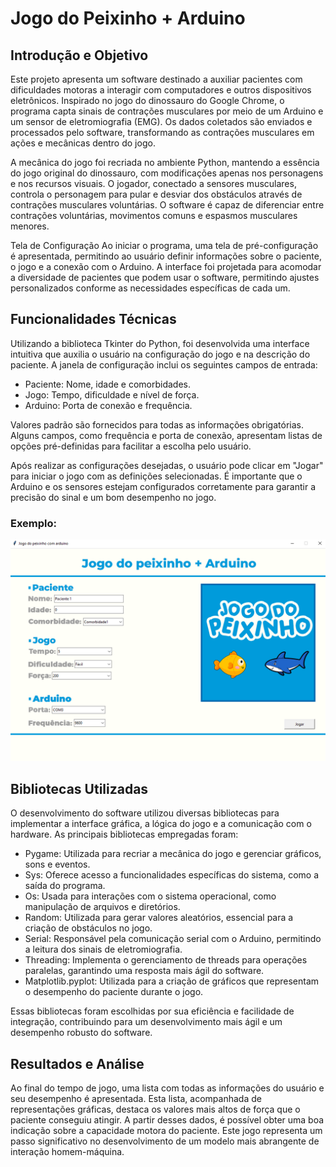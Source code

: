 # Jogo do Peixinho + Arduino
## Introdução e Objetivo
Este projeto apresenta um software destinado a auxiliar pacientes com dificuldades motoras a interagir com computadores e outros dispositivos eletrônicos. Inspirado no jogo do dinossauro do Google Chrome, o programa capta sinais de contrações musculares por meio de um Arduino e um sensor de eletromiografia (EMG). Os dados coletados são enviados e processados pelo software, transformando as contrações musculares em ações e mecânicas dentro do jogo.

A mecânica do jogo foi recriada no ambiente Python, mantendo a essência do jogo original do dinossauro, com modificações apenas nos personagens e nos recursos visuais. O jogador, conectado a sensores musculares, controla o personagem para pular e desviar dos obstáculos através de contrações musculares voluntárias. O software é capaz de diferenciar entre contrações voluntárias, movimentos comuns e espasmos musculares menores.

Tela de Configuração
Ao iniciar o programa, uma tela de pré-configuração é apresentada, permitindo ao usuário definir informações sobre o paciente, o jogo e a conexão com o Arduino. A interface foi projetada para acomodar a diversidade de pacientes que podem usar o software, permitindo ajustes personalizados conforme as necessidades específicas de cada um.

## Funcionalidades Técnicas
Utilizando a biblioteca Tkinter do Python, foi desenvolvida uma interface intuitiva que auxilia o usuário na configuração do jogo e na descrição do paciente. A janela de configuração inclui os seguintes campos de entrada:

- Paciente: Nome, idade e comorbidades.
- Jogo: Tempo, dificuldade e nível de força.
- Arduino: Porta de conexão e frequência.

Valores padrão são fornecidos para todas as informações obrigatórias.
Alguns campos, como frequência e porta de conexão, apresentam listas de opções pré-definidas para facilitar a escolha pelo usuário.

Após realizar as configurações desejadas, o usuário pode clicar em "Jogar" para iniciar o jogo com as definições selecionadas. É importante que o Arduino e os sensores estejam configurados corretamente para garantir a precisão do sinal e um bom desempenho no jogo.

### Exemplo:
![Interface](imagens/exemplo.png)

## Bibliotecas Utilizadas
O desenvolvimento do software utilizou diversas bibliotecas para implementar a interface gráfica, a lógica do jogo e a comunicação com o hardware. As principais bibliotecas empregadas foram:

- Pygame: Utilizada para recriar a mecânica do jogo e gerenciar gráficos, sons e eventos.
- Sys: Oferece acesso a funcionalidades específicas do sistema, como a saída do programa.
- Os: Usada para interações com o sistema operacional, como manipulação de arquivos e diretórios.
- Random: Utilizada para gerar valores aleatórios, essencial para a criação de obstáculos no jogo.
- Serial: Responsável pela comunicação serial com o Arduino, permitindo a leitura dos sinais de eletromiografia.
- Threading: Implementa o gerenciamento de threads para operações paralelas, garantindo uma resposta mais ágil do software.
- Matplotlib.pyplot: Utilizada para a criação de gráficos que representam o desempenho do paciente durante o jogo.

Essas bibliotecas foram escolhidas por sua eficiência e facilidade de integração, contribuindo para um desenvolvimento mais ágil e um desempenho robusto do software.

## Resultados e Análise
Ao final do tempo de jogo, uma lista com todas as informações do usuário e seu desempenho é apresentada. Esta lista, acompanhada de representações gráficas, destaca os valores mais altos de força que o paciente conseguiu atingir. A partir desses dados, é possível obter uma boa indicação sobre a capacidade motora do paciente. Este jogo representa um passo significativo no desenvolvimento de um modelo mais abrangente de interação homem-máquina.